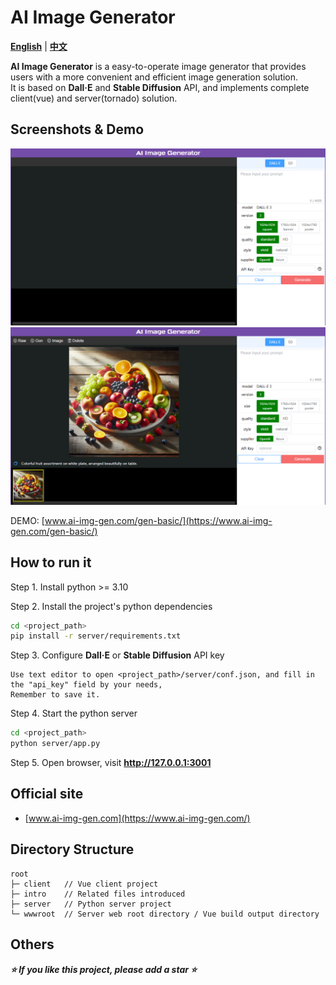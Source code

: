 AI Image Generator
================

**[English](./README.md)** | **[中文](./README_zh.md)**

**AI Image Generator** is a easy-to-operate image generator that provides users with a more convenient and efficient image generation solution.  
It is based on **Dall·E** and **Stable Diffusion** API, and implements complete client(vue) and server(tornado) solution.

Screenshots & Demo
----------------

![AI Image Generator Screenshot 1](./intro/screenshot-1.png "Screenshot 1")
![AI Image Generator Screenshot 2](./intro/screenshot-2.png "Screenshot 2")

DEMO: [www.ai-img-gen.com/gen-basic/](https://www.ai-img-gen.com/gen-basic/)

How to run it
----------------

Step 1. Install python >= 3.10  
  
Step 2. Install the project's python dependencies

```sh
cd <project_path>
pip install -r server/requirements.txt
```

Step 3. Configure **Dall·E** or **Stable Diffusion** API key

```text
Use text editor to open <project_path>/server/conf.json, and fill in the "api_key" field by your needs,
Remember to save it.
```

Step 4. Start the python server

```sh
cd <project_path>
python server/app.py
```

Step 5. Open browser, visit **<http://127.0.0.1:3001>**

Official site
----------------

* [www.ai-img-gen.com](https://www.ai-img-gen.com/)

Directory Structure
----------------

```text
root
├─ client   // Vue client project
├─ intro    // Related files introduced
├─ server   // Python server project
└─ wwwroot  // Server web root directory / Vue build output directory
```

Others
----------------

***⭐ If you like this project, please add a star ⭐***
